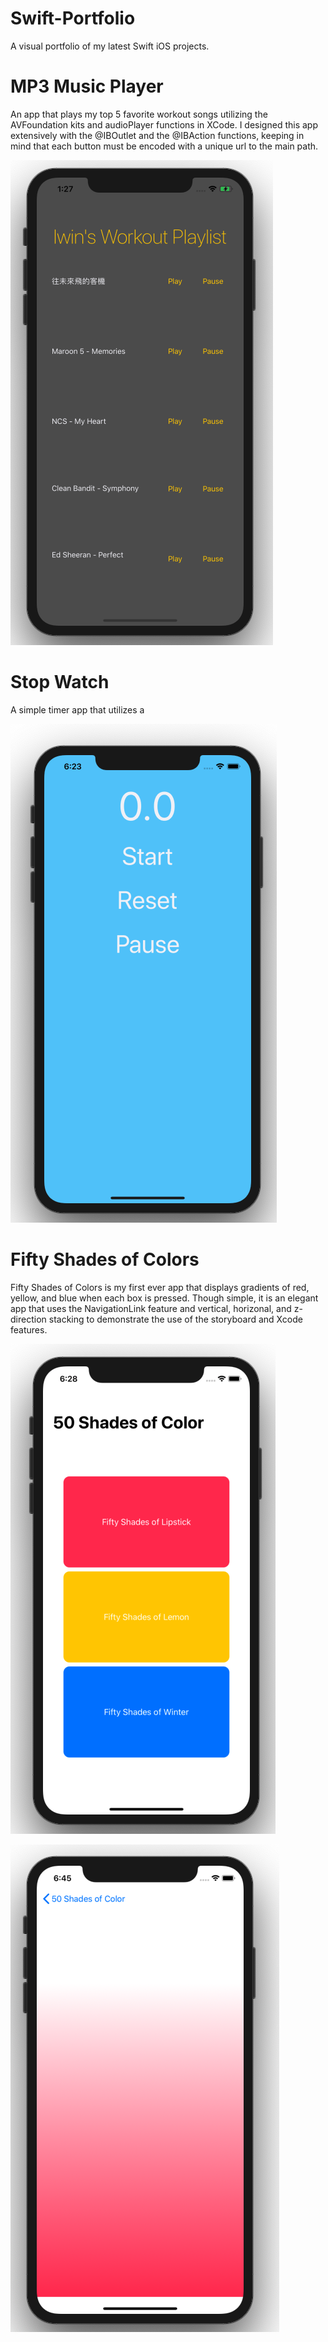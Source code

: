 

# Swift-Portfolio
A visual portfolio of my latest Swift iOS projects.

# MP3 Music Player
An app that plays my top 5 favorite workout songs utilizing the AVFoundation kits and audioPlayer functions in XCode. I designed this app extensively with the @IBOutlet and the @IBAction functions, keeping in mind that each button must be encoded with a unique url to the main path. 

![](https://github.com/iwinyeung/Swift-Portfolio/blob/master/*X3MusicNCS/Screen%20Shot%202019-12-28%20at%201.27.00%20PM.png)

# Stop Watch 
A simple timer app that utilizes a 

![](https://github.com/iwinyeung/Swift-Portfolio/blob/master/*X_2StopWatch/Screen%20Shot%202019-12-26%20at%206.23.20%20PM.png)


# Fifty Shades of Colors
Fifty Shades of Colors is my first ever app that displays gradients of red, yellow, and blue when each box is pressed. Though simple, it is an elegant app that uses the NavigationLink feature and vertical, horizonal, and z-direction stacking to demonstrate the use of the storyboard and Xcode features.

![](https://github.com/iwinyeung/Swift-Portfolio/blob/master/*X1_Fifty%20Shades%20of%20Colors/Screen%20Shot%202019-12-26%20at%206.28.57%20PM.png)

![](https://github.com/iwinyeung/Swift-Portfolio/blob/master/*X1_Fifty%20Shades%20of%20Colors/Screen%20Shot%202019-12-26%20at%206.45.07%20PM.png)

